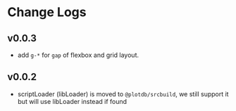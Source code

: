 # Change Logs

## v0.0.3

 - add `g-*` for  `gap` of flexbox and grid layout.


## v0.0.2

 - scriptLoader (libLoader) is moved to `@plotdb/srcbuild`, we still support it but will use libLoader instead if found


